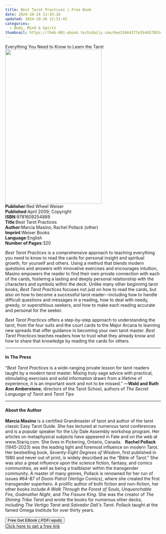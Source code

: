 ```yaml
---
title: Best Tarot Practices | Free Book
date: 2024-10-24 11:43:16
updated: 2024-10-26 12:51:43
categories:
  - Body, Mind & Spirit
thumbnail: https://thmb-001-ebook.techidaily.com/8ee31b643f7e5546578b3c6f2e0588dc0687d063dca979f05a99c51b4b48d9bf.jpg
---
```

<main id="book-container">
  <div class="flex flex-col">
    <div class="book-brief flex-1 py-6 px-4 sm:p-6 md:py-10 md:px-8">
      <!-- brief-->
      <div class="book-brief-main">
        Everything You Need to Know to Learn the Tarot
      </div>
    </div>
    <div
      class="book-meta-info flex-1 grid gap-4 col-start-1 col-end-3 row-start-1 sm:mb-6 sm:grid-cols-4 lg:gap-6 lg:col-start-2 lg:row-end-6 lg:row-span-6 lg:mb-0"
    >
      <div
        class="book-meta-info-left place-content-center mt-4 p-4 text-sm leading-6 col-start-2 col-span-2 dark:text-slate-400"
      >
        <img
          class="w-full h-500 object-cover rounded-lg sm:h-255 sm:col-span-2 lg:col-span-full"
          src="https://img-001-ebook.techidaily.com/14edec555f77adfc26b80848c727d4bed724c12d69d6690d1ecaacd98bc12f26.jpg"
          alt=""
          width="312"
          height="500"
        />
      </div>
      <div
        class="book-meta-info-right mt-2 col-start-1 row-start-2 col-span-3 self-center"
      >
        <!-- meta data  -->
        <div class="flex flex-col px-4 md:px-8">
          <div class="flex-1">
            <strong>Publisher</strong>:<span class="px-2"
              >Red Wheel Weiser</span
            >
          </div>
          <div class="flex-1">
            <strong>Published</strong>:<span class="px-2"
              >April 2009; Copyright</span
            >
          </div>
          <div class="flex-1">
            <strong>ISBN</strong>:<span class="px-2">9781609254889</span>
          </div>
          <div class="flex-1">
            <strong>Title</strong>:<span class="px-2"
              >Best Tarot Practices</span
            >
          </div>
          <div class="flex-1">
            <strong>Author</strong>:<span class="px-2"
              >Marcia Masino; Rachel Pollack (other)</span
            >
          </div>
          <div class="flex-1">
            <strong>Imprint</strong>:<span class="px-2">Weiser Books</span>
          </div>
          <div class="flex-1">
            <strong>Language</strong>:<span class="px-2">English</span>
          </div>
          <div class="flex-1">
            <strong>Number of Pages</strong>:<span class="px-2">320</span>
          </div>
        </div>
      </div>
    </div>
    <div class="book-description flex-1 py-6 px-4 sm:p-6 md:py-10 md:px-8">
      <div class="book-description-main">
        <div accordion-content="" id="description">
          <p>
            <i>Best Tarot Practices</i> is a comprehensive approach to teaching
            everything you need to know to read the cards for personal insight
            and spiritual growth, for yourself and others. Using a method that
            blends modern questions and answers with innovative exercises and
            encourages intuition, Masino empowers the reader to find their own
            private connection with each of the cards, fostering a lasting and
            deeply personal relationship with the characters and symbols within
            the deck. Unlike many other beginning tarot books,
            <i>Best Tarot Practices</i> focuses not just on how to read the
            cards, but also on how to become a successful tarot
            reader--including how to handle difficult questions and messages in
            a reading, how to deal with needy, greedy, or superstitious seekers,
            and how to make each reading accurate and personal for the seeker.
          </p>
          <p>
            <i>Best Tarot Practices</i> offers a step-by-step approach to
            understanding the tarot, from the four suits and the court cards to
            the Major Arcana to learning new spreads that offer guidance in
            becoming your own tarot master. <i>Best Tarot Practices</i> teaches
            readers how to trust what they already know and how to share that
            knowledge by reading the cards for others.
          </p>
        </div>
        <div class="accordion-fader"></div>
      </div>
    </div>
    <div class="book-excerpts flex-1 py-6 px-4 sm:p-6 md:py-10 md:px-8">
      <!-- excerpts-->
      <div class="book-excerpts-main">
        <hr />
        <h4 class="placeholder placeholder-heading">
          <span>In The Press</span>
        </h4>
        <p>
          “<i>Be</i><i>st Tarot Practices</i>&nbsp;is a wide-ranging private
          lesson for tarot readers taught by a modern tarot master. Mixing truly
          sage advice with practical, stimulating exercises and solid
          information drawn from a lifetime of experience, it is an important
          work and not to be missed.” —<b>Wald and Ruth Ann Amberstone</b>,
          directors of the Tarot School, authors of
          <i>The Secret Language of Tarot </i>and <i>Tarot Tips</i>
        </p>
      </div>
    </div>
    <div class="book-about-author flex-1 py-6 px-4 sm:p-6 md:py-10 md:px-8">
      <!-- about author-->
      <div class="book-main-author-main">
        <hr />
        <h4 class="placeholder placeholder-heading">
          <span>About the Author</span>
        </h4>
        <p>
          <b>Marcia Masino</b> is a certified Grandmaster of tarot and author of
          the tarot classic Easy Tarot Guide. She has lectured at numerous tarot
          conferences and is a popular speaker for the Lily Dale Assembly
          workshop program. Her articles on metaphysical subjects have appeared
          in Fate and on the web at www.Stariq.com. She lives in Pickering,
          Ontario, Canada. &nbsp; <b>Rachel Pollack</b> (1945-2023) was the
          leading light and foremost influence on modern Tarot. Her bestselling
          book, <i>Seventy-Eight Degrees of Wisdom</i>, first published in 1980
          and never out of print, is widely described as the “Bible of Tarot.”
          She was also&nbsp;a great influence upon the science fiction, fantasy,
          and comics communities, as well as being a trailblazer within the
          transgender community. A master of many genres, Pollack is renowned
          for her run of issues #64-87 of <i>Doom Patrol </i>(Vertigo Comics),
          where she created the first transgender superhero. A prolific author
          of both fiction and non-fiction, her other books include
          <i
            >A Walk Through the Forest of Souls, Unquenchable Fire, Godmother
            Night, </i
          >and <i>The Fissure King</i>. She was the creator of
          <i>The Shining Tribe Tarot</i> and wrote the books for numerous other
          decks, including <i>The Vertigo Tarot </i>and
          <i>Salvador Dali's Tarot</i>.&nbsp;Pollack taught at the famed Omega
          Institute for over thirty years.
        </p>
      </div>
    </div>
    <div class="book-free-get flex-1 py-6 px-4 sm:p-6 md:py-10 md:px-8">
      <button
        id="btn-free-get"
        class="bg-blue-500 hover:bg-blue-700 text-white font-bold py-2 px-4 rounded"
      >
        Free Get EBook (.PDF/.epub)
      </button>
      <div id="countdown-display" class="px-2 text-lg mt-2"></div>
      <a
        id="free-link"
        class="hidden bg-blue-500 hover:bg-blue-700 text-white font-bold py-2 px-4 rounded"
        href="https://www.ebooks.com/en-us/book/1297504/best-tarot-practices/marcia-masino/"
        target="_blank"
        >Click here to get a free link</a
      >
    </div>
    <script>
      let countdownTime = 0;
      let countdownInterval = null;
      document
        .getElementById('btn-free-get')
        .addEventListener('click', startCountdown);
      function startCountdown() {
        countdownTime = new Date().getTime() + 60000 * 3;
        countdownInterval = setInterval(updateCountdown, 1000);
        document.getElementById('btn-free-get').disabled = true;
        document
          .getElementById('btn-free-get')
          .classList.add('bg-gray-500', 'cursor-not-allowed');
      }
      function updateCountdown() {
        let currentTime = new Date().getTime();
        let timeLeft = countdownTime - currentTime;
        let secondsLeft = Math.floor(timeLeft / 1000);
        document.getElementById('countdown-display').innerHTML =
          `Remaining time: ${secondsLeft} seconds.`;
        if (secondsLeft <= 0) {
          clearInterval(countdownInterval);
          document.getElementById('btn-free-get').classList.add('hidden');
          document.getElementById('free-link').classList.remove('hidden');
          document.getElementById('countdown-display').innerHTML = '';
        }
      }
    </script>
  </div>
</main>
